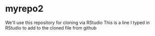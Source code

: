 # myrepo2
We'll use this repository for cloning via RStudio
This is a line I typed in RStudio to add to the cloned file from github
